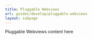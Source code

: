 ```yaml
---
title: Pluggable Webviews
url: guides/develop/pluggable-webviews
layout: subpage
---
```


Pluggable Webviews content here
